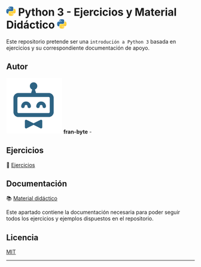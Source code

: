 # <img src="mdArchives/py.png"/> Python 3 - Ejercicios y Material Didáctico <img src="mdArchives/py.png"/>


Este repositorio pretende ser una `introdución a Python 3` basada en ejercicios y su correspondiente documentación de apoyo.
## Autor ️
<img src="mdArchives/logo.png"/> **fran-byte** -

## Ejercicios
:pencil: [Ejercicios](/tests/indicetests.md)

## Documentación
:books: [Material didáctico](/documentation/indicedocu.md)

Este apartado contiene la documentación necesaria para poder seguir todos los ejercicios y ejemplos dispuestos en el repositorio.
## Licencia
[MIT](https://choosealicense.com/licenses/mit/)

---
